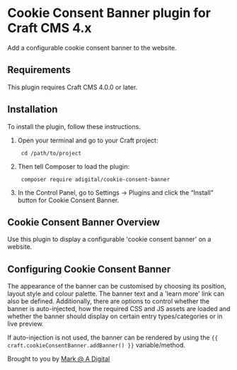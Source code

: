# Cookie Consent Banner plugin for Craft CMS 4.x

Add a configurable cookie consent banner to the website.

## Requirements

This plugin requires Craft CMS 4.0.0 or later.

## Installation

To install the plugin, follow these instructions.

1. Open your terminal and go to your Craft project:

        cd /path/to/project

2. Then tell Composer to load the plugin:

        composer require adigital/cookie-consent-banner

3. In the Control Panel, go to Settings → Plugins and click the “Install” button for Cookie Consent Banner.

## Cookie Consent Banner Overview

Use this plugin to display a configurable 'cookie consent banner' on a website.

## Configuring Cookie Consent Banner

The appearance of the banner can be customised by choosing its position, layout style and colour palette. The banner text and a 'learn more' link can also be defined. Additionally, there are options to control whether the banner is auto-injected, how the required CSS and JS assets are loaded and whether the banner should display on certain entry types/categories or in live preview.

If auto-injection is not used, the banner can be rendered by using the `{{ craft.cookieConsentBanner.addBanner() }}` variable/method.

Brought to you by [Mark @ A Digital](https://adigital.agency)